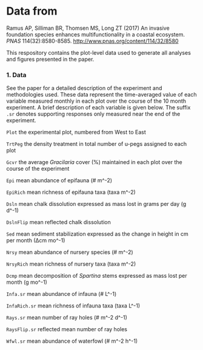 # Data from 

Ramus AP, Silliman BR, Thomsen MS, Long ZT (2017) An invasive foundation species enhances multifunctionality in a coastal ecosystem. *PNAS* 114(32):8580-8585. http://www.pnas.org/content/114/32/8580

This respository contains the plot-level data used to generate all analyses and figures presented in the paper.

### 1. Data
See the paper for a detailed description of the experiment and methodologies used. These data represent the time-averaged value of each variable measured monthly in each plot over the course of the 10 month experiment. A brief description of each variable is given below. The suffix `.sr` denotes supporting responses only measured near the end of the experiment.

`Plot` the experimental plot, numbered from West to East

`TrtPeg` the density treatment in total number of u-pegs assigned to each plot

`Gcvr` the average *Gracilaria* cover (%) maintained in each plot over the course of the experiment

`Epi` mean abundance of epifauna (# m^-2)

`EpiRich` mean richness of epifauna taxa (taxa m^-2)

`Dsln` mean chalk dissolution expressed as mass lost in grams per day (g d^-1)

`DslnFlip` mean reflected chalk dissolution

`Sed` mean sediment stabilization expressed as the change in height in cm per month (∆cm mo^-1)

`Nrsy` mean abundance of nursery species (# m^-2)

`NrsyRich` mean richness of nursery taxa (taxa m^-2)

`Dcmp` mean decomposition of *Spartina* stems expressed as mass lost per month (g mo^-1)

`Infa.sr` mean abundance of infauna (# L^-1)

`InfaRich.sr` mean richness of infauna taxa (taxa L^-1)

`Rays.sr` mean number of ray holes (# m^-2 d^-1)

`RaysFlip.sr` reflected mean number of ray holes

`Wfwl.sr` mean abundance of waterfowl (# m^-2 h^-1)

